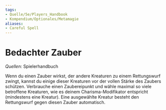 ```yaml
---
tags:
- Quelle/5e/Players_Handbook
- Kompendium/Optionales/Metamagie
aliases:
- Careful Spell
---
```

# Bedachter Zauber
_Quellen:_ Spielerhandbuch

Wenn du einen Zauber wirkst, der andere Kreaturen zu einem Rettungswurf zwingt, kannst du einige dieser Kreaturen vor der vollen Stärke des Zaubers schützen. Verbrauche einen Zaubereipunkt und wähle maximal so viele betroffene Kreaturen, wie es deinem Charisma-Modifikator entspricht (mindestens eine Kreatur). Eine ausgewählte Kreatur besteht den Rettungswurf gegen diesen Zauber automatisch.